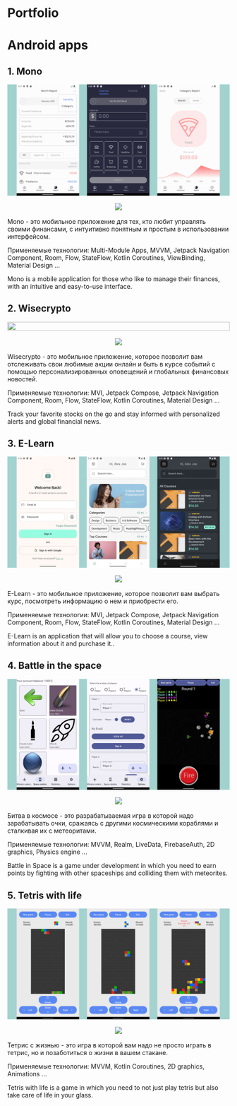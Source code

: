 # Portfolio

# Android apps

## 1. Mono

<p align="center">
 <img src="https://github.com/Fiz2004/Portfolio/blob/main/View/Mono.png" width="100%" height="48%" />
</p>
 
 <p align="center">
 <a href="https://github.com/Fiz2004/Mono">
   <img  src="https://img.shields.io/badge/GitHub-35006a?style=for-the-badge&logo=github&logoColor=white">
 </a>
</p>

Mono - это мобильное приложение для тех, кто любит управлять своими финансами, с интуитивно понятным и простым в использовании интерфейсом.

Применяемые технологии:
Multi-Module Apps, MVVM, Jetpack Navigation Component, Room, Flow, StateFlow, Kotlin Coroutines, ViewBinding, Material Design ...

Mono is a mobile application for those who like to manage their finances, with an intuitive and easy-to-use interface.

## 2. Wisecrypto

<p align="center">
 <img src="https://github.com/Fiz2004/Portfolio/blob/main/View/Wisecrypto.jpg" width="100%" height="48%" />
</p>
 
 <p align="center">
 <a href="https://github.com/Fiz2004/Wisecrypto.png">
   <img  src="https://img.shields.io/badge/GitHub-35006a?style=for-the-badge&logo=github&logoColor=white">
 </a>
</p>

Wisecrypto - это мобильное приложение, которое позволит вам отслеживать свои любимые акции онлайн и быть в курсе событий с помощью персонализированных оповещений и глобальных финансовых новостей.

Применяемые технологии:
MVI, Jetpack Compose, Jetpack Navigation Component, Room, Flow, StateFlow, Kotlin Coroutines, Material Design ...

Track your favorite stocks on the go and stay informed with personalized alerts and global financial news.

## 3. E-Learn

<p align="center">
 <img src="https://github.com/Fiz2004/Portfolio/blob/main/View/E-Learn.jpg" width="100%" height="48%" />
</p>
 
 <p align="center">
 <a href="https://github.com/Fiz2004/E-Learn">
   <img  src="https://img.shields.io/badge/GitHub-35006a?style=for-the-badge&logo=github&logoColor=white">
 </a>
</p>

E-Learn - это мобильное приложение, которое позволит вам выбрать курс, посмотреть информацию о нем и приобрести его.

Применяемые технологии:
MVI, Jetpack Compose, Jetpack Navigation Component, Room, Flow, StateFlow, Kotlin Coroutines, Material Design ...

E-Learn is an application that will allow you to choose a course, view information about it and purchase it..

## 4. Battle in the space

<p align="center">
 <img src="https://github.com/Fiz2004/Portfolio/blob/main/View/Battle_in_the_space.jpg" width="100%" height="48%" />
</p>
 
 <p align="center">
 <a href="https://github.com/Fiz2004/Battle_in_the_space">
   <img  src="https://img.shields.io/badge/GitHub-35006a?style=for-the-badge&logo=github&logoColor=white">
 </a>
</p>

Битва в космосе - это разрабатываемая игра в которой надо зарабатывать очки, сражаясь с другими космическими кораблями и сталкивая их с метеоритами.

Применяемые технологии:
MVVM, Realm, LiveData, FirebaseAuth, 2D graphics, Physics engine ...

Battle in Space is a game under development in which you need to earn points by fighting with other spaceships and colliding them with meteorites.

## 5. Tetris with life

<p align="center">
 <img src="https://github.com/Fiz2004/Portfolio/blob/main/View/Tetris_with_life.jpg" width="100%" height="48%" />
</p>
 
 <p align="center">
 <a href="https://github.com/Fiz2004/TetrisWithLife">
   <img  src="https://img.shields.io/badge/GitHub-35006a?style=for-the-badge&logo=github&logoColor=white">
 </a>
</p>

Тетрис с жизнью - это игра в которой вам надо не просто играть в тетрис, но и позаботиться о жизни в вашем стакане.

Применяемые технологии:
MVVM, Kotlin Coroutines, 2D graphics, Animations ...

Tetris with life is a game in which you need to not just play tetris but also take care of life in your glass.

